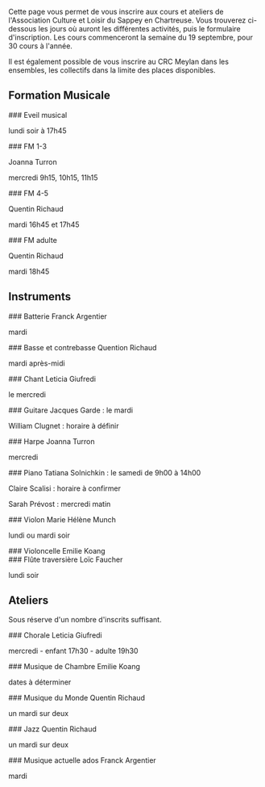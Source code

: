 Cette page vous permet de vous inscrire aux cours et ateliers de l'Association Culture et Loisir du Sappey en Chartreuse. Vous trouverez ci-dessous les jours où auront les différentes activités, puis le formulaire d'inscription. Les cours commenceront la semaine du 19 septembre, pour 30 cours à l'année.

Il est également possible de vous inscrire au CRC Meylan dans les ensembles, les collectifs dans la limite des places disponibles.

<div class="agenda">

## Formation Musicale
<div class="FM">
<div>
### Eveil musical

lundi soir à 17h45
</div>
<div>
### FM 1-3

Joanna Turron

mercredi 9h15, 10h15, 11h15
</div>
<div>
### FM 4-5 

Quentin Richaud

mardi 16h45 et 17h45
</div>
<div>
### FM adulte

Quentin Richaud

mardi 18h45
</div>
</div>

## Instruments
<div class="instruments">
<div>
### Batterie
Franck Argentier

  mardi
</div>
<div>
### Basse et contrebasse
Quention Richaud

mardi après-midi 
</div>
<div>
### Chant
Leticia Giufredi

le mercredi
</div>
<div>
### Guitare
Jacques Garde : le mardi

William Clugnet : horaire à définir
</div>
<div>
### Harpe
Joanna Turron

mercredi
</div>
<div>
### Piano
Tatiana Solnichkin : le samedi de 9h00 à 14h00

Claire Scalisi : horaire à confirmer

Sarah Prévost : mercredi matin
</div>
<div>
### Violon
Marie Hélène Munch

lundi ou mardi soir
</div>
<div>
### Violoncelle
Emilie Koang
</div>
<div>
### Flûte traversière
Loïc Faucher

lundi soir
</div>
</div>

## Ateliers
Sous réserve d'un nombre d'inscrits suffisant.
<div class="ateliers">
<div>
### Chorale
Leticia Giufredi

mercredi - enfant 17h30 - adulte 19h30
</div>
<div>
### Musique de Chambre
Emilie Koang

dates à déterminer
</div>
<div>
### Musique du Monde
Quentin Richaud

un mardi sur deux
</div>
<div>
### Jazz
Quentin Richaud

un mardi sur deux
</div>
<div>
### Musique actuelle ados
Franck Argentier

mardi
</div>
</div>
</div>